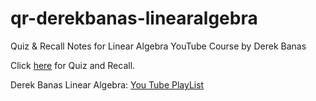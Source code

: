 # qr-derekbanas-linearalgebra
Quiz &amp; Recall Notes for Linear Algebra YouTube Course by Derek Banas

Click [here](https://learning.subwiki.org/wiki/Quiz_and_recall) for Quiz and Recall.

Derek Banas Linear Algebra:  [You Tube PlayList](https://www.youtube.com/watch?v=6GnzRGJsI3Q&list=PLGLfVvz_LVvQNOt6xlugFm3LmTYo5g_7i)

